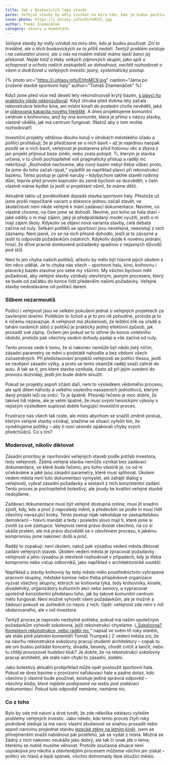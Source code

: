 ```yaml
---
title: Jak v Boskovicích lépe stavět
perex: Veřejné stavby by měly vznikat na míru těm, kdo je budou používat. Zní to triviálně, ale u těch boskovických se to příliš nedaří. Tentýž problém existuje i na celostátní úrovni, ale u nás na malém městě máme lepší šanci jej překonat. Jak?
cover-photo: https://i.ohlasy.info/EhfnMC9l.jpg
author: Tomáš Znamenáček
category: názory a komentáře
---
```


*Veřejné stavby by měly vznikat na míru těm, kdo je budou používat. Zní to triviálně, ale u těch boskovických se to příliš nedaří. Tentýž problém existuje i na celostátní úrovni, ale u nás na malém městě máme lepší šanci jej překonat. Nejde totiž o tlaky velkých zájmových skupin, jako spíš o schopnost a ochotu našich zastupitelů se dohodnout, nechtít rozhodovat o všem a dodržovat u veřejných investic jasný, systematický postup.*

{% photo src="https://i.ohlasy.info/EhfnMC9.jpg" caption="Jáma po zrušené stavbě sportovní haly" author="Tomáš Znamenáček" %}

Když jsme před více než deseti lety rekonstruovali krytý bazén, [s plavci ho prakticky nikdo nekonzultoval](http://stare.boskovicko.cz/cislo.phtml?iss_id=68#art_2216). Když zhruba před dvěma lety začala rekonstrukce letního kina, ani místní kinaři do poslední chvíle nevěděli, jaká je [plánovaná kapacita nového hlediště](http://www.ohlasy.info/clanky/2016/09/letni-kino-kapacita.html). A dnes projektujeme komunitní centrum s knihovnou, aniž by ona *komunita*, která je přímo v názvu stavby, vlastně věděla, jak má centrum fungovat. (Natož aby o tom mohla rozhodovat!)

Investiční projekty většinou dlouho kolují v útrobách městského úřadu a politici prohlašují, že je předčasné se o nich bavit – až je najednou naopak *pozdě* se o nich bavit, veřejnost je postavena před hotovou věc a zbývá jí jen projekt přijmout beze změn, nebo zcela potopit. Ti, kterým je stavba určena, v tu chvíli pochopitelně volí pragmatický přístup a raději nic nekritizují: „Rozhodně nechceme, aby nový bazén nebyl třeba vůbec proto, že jsme do toho začali rýpat,“ vyjádřili se například plavci při rekonstrukci bazénu. Tento postup je úplně naruby – kdybychom takhle stavěli rodinný dům, teprve před prvním kopnutím do země bychom se dozvěděli, v čem vlastně máme bydlet (a jestli si projektant všiml, že máme děti).

Aktuálně takto už poněkolikáté dopadá stavba sportovní haly. Přestože už jsme prošli nepočítaně variant a dokonce jednou začali stavět, ve skutečnosti není nikde veřejně k mání zadávací dokumentace. Nevíme, co vlastně chceme, na čem jsme se dohodli. Nevíme, pro koho se hala staví – jaké oddíly o ni mají zájem, jaký je předpokládaný model využití, jestli o ni mají zájem školy. Kdykoliv se objeví nová varianta stavby, celá debata začíná od nuly. Setkání politiků se sportovci jsou neveřejná, neexistují z nich záznamy. Není jasné, co se na nich přesně dohodlo, jestli je to závazné a jestli to odpovídá požadavkům ostatních. Kdykoliv dojde k novému jednání, hrozí, že dříve pracně domluvené požadavky spadnou z nejasných důvodů pod stůl.

Není to jen chyba našich politiků, ačkoliv by mělo být hlavně jejich úkolem s tím něco udělat. Je to chyba nás všech – sportovní halu, kino, knihovnu i plavecký bazén stavíme pro sebe my všichni. My všichni bychom měli požadovat, aby veřejné stavby vznikaly otevřeným, jasným procesem, který se bude od začátku do konce řídit především našimi požadavky. Veřejné stavby nedostáváme od politiků darem.

### Slibem nezarmoutíš

Politici i veřejnost jsou ve velkém pokušení jednat o veřejných projektech za zavřenými dveřmi. Politikům to lichotí a je to pro ně pohodlné, protože je to k ničemu nezavazuje. A veřejnost má zkušenosti, že leštění klik na úřadě a tahání osobních slibů z politiků je prakticky jediný efektivní způsob, jak prosadit své zájmy. Ovšem jen pokud se to stihne do konce volebního období, protože pak všechny osobní dohody padají a vše začíná od nuly.

Tento proces vede k tomu, že si nakonec nemůže být nikdo jistý ničím, zásadní parametry se mění v podstatě nahodile a bez vědomí všech zúčastněných. Při představování projektů veřejnosti se politici třesou, jestli se neobjeví zásadní výtky, a proto se tento okamžik raději snaží zahrát do autu. A tak se ti, pro které stavba vznikala, často až při jejím uvedení do provozu dozvídají, jestli jim bude dobře sloužit.

Pokud se projekty aspoň zčásti daří, není to výsledkem vědomého procesu, ale spíš dílem náhody a velkého osobního nasazeních jednotlivců, kterým daný projekt leží na srdci. To je špatně. Přesněji řečeno je moc dobře, že takové lidi máme, ale je velmi špatně, že musí svými heroickými výkony s nejistým výsledkem suplovat dobře fungující investiční proces.

Frustrace nás všech tak roste, ale místo abychom se snažili změnit postup, kterým veřejné stavby vznikají, snažíme se situaci vyřešit tím, že vyměňujeme politiky – aby ti noví vesměs opakovali chyby svých předchůdců. Co s tím?

### Moderovat, nikoliv diktovat

Zásadní prioritou je navrhování veřejných staveb podle potřeb investora, tedy veřejnosti. Žádná veřejná stavba nemůže vznikat bez zadávací dokumentace, ve které bude řečeno, pro koho vlastně je, co od ní očekáváme a jaké jsou zásadní parametry, které musí splňovat. Úkolem vedení města není tuto dokumentaci vymyslet, ale zahájit dialog s veřejností, vybrat zásadní požadavky a sestavit z nich konzistentní zadání. Tento proces je pochopitelně bolestivý, ale jinudy ke kvalitní veřejné stavbě nedojdeme.

Zadávací dokumentace musí být veřejně dostupná online, musí jít snadno zjistit, kdy, kdo a proč ji naposledy měnil, a především se podle ní musí řídit všechny navazující kroky. Tento postup nijak nekoliduje se zastupitelskou demokracií – hlavní mandát a tedy i poslední slovo mají ti, které jsme si zvolili za své zástupce. Veřejnost nemá právo dostat všechno, na co si ukáže prstem, ale má právo dozvědět se v otevřeném procesu, k jakému kompromisu jsme nakonec došli a proč.

Raději to zopakuji: není úkolem, natož pak výsadou vedení města diktovat zadání veřejných staveb. Úkolem vedení města je zpracovat požadavky veřejnosti a jeho výsadou je otevřeně rozhodovat v případech, kdy je třeba kompromis nebo vstup odborníků, jako například v architektonické soutěži.

Například u stavby knihovny by tedy město mělo prostřednictvím vyhrazené pracovní skupiny, městské komise nebo třeba příspěvkové organizace vyzvat všechny skupiny, kterých se knihovna týká, tedy knihovníky, kinaře, divadelníky, organizátory kulturních akcí nebo seniory, a vypracovat společně konzistentní představu toho, jak by takové komunitní centrum mělo fungovat. Není možné vyhovět všem požadavkům, ale je možné a žádoucí pokusit se zohlednit co nejvíc z nich. Opět: veřejnost zde není v roli obdarovaného, ale v roli investora.

Tentýž proces je naprosto nezbytně potřeba, pokud má našim společným požadavkům vyhovět sokolovna, jejíž rekonstrukci chystáme. („[Sokolovna? Komplexní rekonstrukce, nebo raději nic](http://www.ohlasy.info/clanky/2015/03/oprava-sokolovny.html),“ napsal ve svém tři roky starém, ale stále plně platném komentáři Tomáš Trumpeš.) Z vedení města zní, že na návrhu rekonstrukce sokolovny pracují studenti architektury – copak tu ale oni budou pořádat koncerty, divadla, besedy, chodit cvičit a tančit, nebo tu chtějí provozovat hudební klub? Je dobře, že na rekonstrukci sokolovny pracují architekti, ale stále nám chybí to zásadní, *zadání*.

Jako bolestivý aktuální protipříklad může opět posloužit sportovní hala. Pokud se dnes bavíme o provizorní nafukovací hale a padne dotaz, kdo všechno ji vlastně bude používat, existuje jediná správná odpověd – *všechny kluby, které najdete podepsané na webu pod zadávací dokumentací*. Pokud tuto odpověď nemáme, nemáme nic.

### Co z toho

Bylo by ode mě naivní a drzé tvrdit, že zde několika odstavci vyřeším problémy veřejných investic. Jako někdo, kdo tento proces čtyři roky podrobně sleduje (a má navíc vlastní zkušenost se snahou prosadit nebo aspoň narovinu projednat stavbu [lezecké stěny na letním kině](https://vimeo.com/130414238)), jsem se přinejmenším snažil nabídnout pár postřehů, jak se vydat z místa. Možná se žádný z nich nakonec neukáže jako dobrý, ale tak či onak jde o téma, kterému se nutně musíme věnovat. Protože současná situace není uspokojivá pro nikoho a otevřenějším procesem můžeme všichni jen získat – politici víc hlasů a lepší spánek, všichni dohromady lépe sloužící město.
